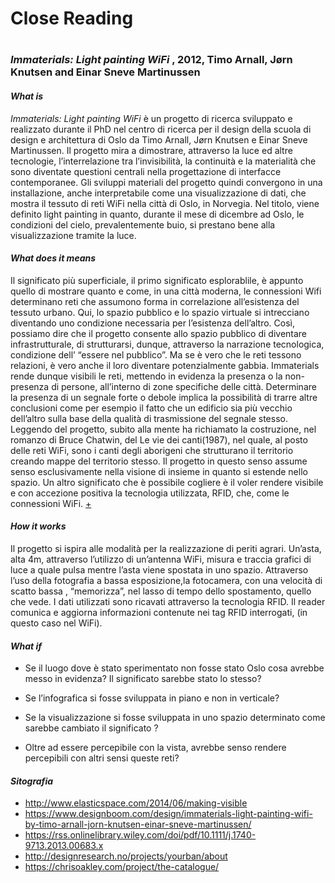 # Close Reading <h1>

### __*Immaterials: Light painting WiFi*__ , 2012, Timo Arnall, Jørn Knutsen and Einar Sneve Martinussen

#### *What is*

_Immaterials: Light painting WiFi_ è un progetto di ricerca sviluppato e realizzato  durante il PhD nel centro di ricerca per il design della scuola di design e architettura di Oslo da  Timo Arnall, Jørn Knutsen e Einar Sneve Martinussen. 
Il progetto mira a dimostrare, attraverso la luce ed altre tecnologie, l’interrelazione tra l’invisibilità, la continuità e la materialità che sono diventate
questioni centrali nella progettazione di interfacce contemporanee. Gli sviluppi materiali del progetto quindi convergono in una installazione, anche interpretabile come una visualizzazione di dati, che mostra il tessuto di reti WiFi nella città di Oslo, in Norvegia. Nel titolo, viene definito light painting in quanto, durante il mese di dicembre ad Oslo, le condizioni del cielo, prevalentemente buio, si prestano bene alla visualizzazione tramite la luce. 

#### *What does it means*

Il significato più superficiale, il primo significato esplorablile, è appunto quello di mostrare quanto e come, in una città moderna, le connessioni Wifi determinano reti che assumono forma in correlazione all’esistenza del tessuto urbano. 
Qui, lo spazio pubblico e lo spazio virtuale si intrecciano diventando uno condizione necessaria per l’esistenza dell’altro. Così, possiamo dire che il progetto consente allo spazio pubblico di diventare infrastrutturale, di strutturarsi, dunque, attraverso la narrazione tecnologica, condizione dell’ “essere nel pubblico”. 
Ma se è vero che le reti tessono relazioni, è vero anche il loro diventare potenzialmente gabbia. Immaterials rende dunque visibili le reti, mettendo in evidenza la presenza o la non-presenza di persone, all’interno di zone specifiche delle città. Determinare la presenza di un segnale forte o debole implica la possibilità di trarre altre conclusioni come per esempio il fatto che un edificio sia più vecchio dell’altro sulla base della qualità di trasmissione del segnale stesso. 
Leggendo del progetto, subito alla mente ha richiamato la costruzione, nel romanzo di Bruce Chatwin, del Le vie dei canti(1987), nel quale, al posto delle reti WiFi, sono i canti degli aborigeni che strutturano il territorio creando mappe del territorio stesso. Il progetto in questo senso assume senso esclusivamente nella visione di insieme in quanto si estende nello spazio. Un altro significato che è possibile cogliere è il voler rendere visibile e con accezione positiva la tecnologia utilizzata, RFID, che, come le connessioni WiFi. [+](https://chrisoakley.com/project/the-catalogue/)

#### *How it works*

Il progetto si ispira alle modalità per la realizzazione di periti agrari. Un’asta, alta 4m, attraverso l’utilizzo di un’antenna WiFi, misura e traccia grafici di luce a quale  pulsa mentre l’asta viene spostata in uno spazio. 
Attraverso l’uso della fotografia a bassa esposizione,la fotocamera, con una velocità di scatto  bassa , “memorizza”, nel lasso di tempo dello spostamento, quello che vede. I dati utilizzati sono ricavati attraverso la tecnologia RFID. Il reader comunica e aggiorna informazioni contenute nei tag RFID interrogati, (in questo caso nel WiFi).


#### *What if*


- Se il luogo dove è stato sperimentato non fosse stato Oslo cosa avrebbe messo in evidenza? Il significato sarebbe stato lo stesso? 

- Se l’infografica si fosse sviluppata in piano e non in verticale?

- Se la visualizzazione si fosse sviluppata in uno spazio determinato come sarebbe cambiato il significato ?

- Oltre ad essere percepibile con la vista, avrebbe senso rendere percepibili con altri sensi queste reti?

#### *Sitografia*

- http://www.elasticspace.com/2014/06/making-visible
- https://www.designboom.com/design/immaterials-light-painting-wifi-by-timo-arnall-jorn-knutsen-einar-sneve-martinussen/
- https://rss.onlinelibrary.wiley.com/doi/pdf/10.1111/j.1740-9713.2013.00683.x
- http://designresearch.no/projects/yourban/about
- https://chrisoakley.com/project/the-catalogue/
